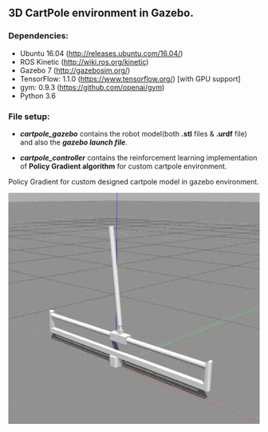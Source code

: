 ## 3D CartPole environment in Gazebo.

### Dependencies:
- Ubuntu 16.04 (http://releases.ubuntu.com/16.04/)
- ROS Kinetic (http://wiki.ros.org/kinetic)
- Gazebo 7 (http://gazebosim.org/)
- TensorFlow: 1.1.0 (https://www.tensorflow.org/) [with GPU support] 
- gym: 0.9.3 (https://github.com/openai/gym)
- Python 3.6

### File setup:
- ***cartpole_gazebo*** contains the robot model(both **.stl** files & **.urdf** file) and also the ***gazebo launch file***.

- ***cartpole_controller*** contains the reinforcement learning implementation of ****Policy Gradient algorithm**** for custom cartpole environment.

Policy Gradient for custom designed cartpole model in gazebo environment.
<p align= "center">
  <img src="/images/pg2.gif/">
</p>

 
